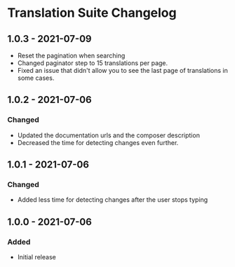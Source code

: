 # Translation Suite Changelog

## 1.0.3 - 2021-07-09
- Reset the pagination when searching
- Changed paginator step to 15 translations per page.
- Fixed an issue that didn't allow you to see the last page of translations in some cases.

## 1.0.2 - 2021-07-06
### Changed
- Updated the documentation urls and the composer description
- Decreased the time for detecting changes even further.

## 1.0.1 - 2021-07-06
### Changed
- Added less time for detecting changes after the user stops typing

## 1.0.0 - 2021-07-06
### Added
- Initial release